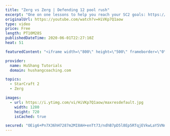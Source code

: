 ```yaml
---
title: "Zerg vs Zerg | Defending 12 pool rush"
excerpt: "One on one lessons to help you reach your SC2 goals: https://www.hushangcoaching.com ------------------------------------------------------------------------------------------------------- In this guide we take a look at how to defend one of the most infamous \"zerg rushes\" in sc2: the 12 pool. This rush"
originalUrl: https://youtube.com/watch?v=HiVKp7Q1aow
type: video
price: Free
length: PT10M28S
publishedDateTime: 2020-06-01T22:27:10Z
heat: 51

featuredContent: "<iframe width=\"800\" height=\"500\" frameborder=\"0\" src=\"https://www.youtube.com/embed/HiVKp7Q1aow\" allow=\"accelerometer; autoplay; encrypted-media; gyroscope; picture-in-picture\" allowfullscreen></iframe>"

provider:
  name: HuShang Tutorials
  domain: hushangcoaching.com

topics:
  - StarCraft 2
  - Zerg

images:
  - url: https://i.ytimg.com/vi/HiVKp7Q1aow/maxresdefault.jpg
    width: 1280
    height: 720
    isCached: true

secured: "OEig6+Pn7X36hH7287m2MI8AH+enTt73/ndhB7pD5l8Ep5RTqjEVkwLaY5VNn9ol0MBgt7GpDd8sBiH0L6m/W043pL+lAPe88g8A8JPyv1Pi25pCKsUcm30UtXxr38ujWBFqqXyjE8jEj5wmreuAm53QJfGnItT10JqCFJxjZT5UzZSouVZeuhIs1vCKo/NEjcHfXWdB6mqrcc8w1EIW9WwMSkLWVBMYycmKXvrQqPRiIGCXzZdLNSB2U6iNQSwfMhiU/pam1Z8jBH7Wtrrasiq15j6GCLuIr43EOnZnwRBNE4/40oV6H5RWOi6jpFL6sxGqtOdqwFS2KdR9VIzQD5vLlbyepIm1jKrWju0AUwFow9p9xoKK706n2KUbTdcQh18226YeHNsWJciFVU/+YoCgjMH3TgKZFIgf5BKnq/Y=;c6qRh+Kot+xRQbCKWc4JWQ=="
---
```


